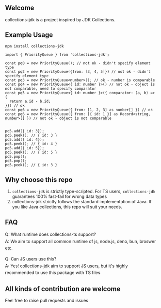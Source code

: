 ## Welcome

collections-jdk is a project inspired by JDK Collections.

## Example Usage
```
npm install collections-jdk
```

```
import { PriorityQueue } from 'collections-jdk';

const pq0 = new PriorityQueue(); // not ok - didn't specify element type
const pq2 = new PriorityQueue({from: [3, 4, 5]}) // not ok - didn't specify element type
const pq3 = new PriorityQueue<number>(); // ok - number is comparable
const pq4 = new PriorityQueue<{ id: number }>() // not ok - object is not comparable, need to specify comparator
const pq5 = new PriorityQueue<{ id: number }>({ comparator: (a, b) => {
  return a.id - b.id;
}}) // ok
const pq6 = new PriorityQueue({ from: [1, 2, 3] as number[] }) // ok
const pq6 = new PriorityQueue({ from: [{ id: 1 }] as Record<string, number>[] }) // not ok - object is not comparable


pq5.add({ id: 3});
pq5.peek(); // { id: 3 }
pq5.add({ id: 4});
pq5.peek(); // { id: 4 }
pq5.add({ id: 5});
pq5.peek(); // { id: 5 }
pq5.pop();
pq5.pop();
pq5.peek(); // { id: 3 }
```


## Why choose this repo

1. `collections-jdk` is strictly type-scripted. 
For TS users, `collections-jdk` guarantees 100% fast-fail for wrong data types
2. collections-jdk strictly follows the standard implementation of Java. If you like Java collections, this repo will suit your needs.


## FAQ

<div align="left">
  <p style="line-height: 1.6;">
    Q: What runtime does collections-ts support?<br>
    A: We aim to support all common runtime of js, node.js, deno, bun, broswer etc.
  </p>
</div>

<div align="left">
  <p style="line-height: 1.6;">
    Q: Can JS users use this?<br>
    A: Yes! collections-jdk aim to support JS users, but it's highly recommended to use this package with TS files
  </p>
</div>


## All kinds of contribution are welcome

Feel free to raise pull requests and issues
